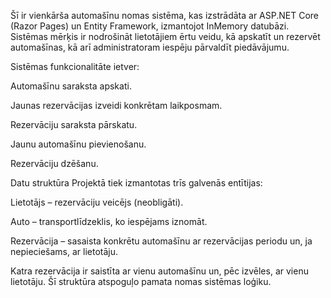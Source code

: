 Šī ir vienkārša automašīnu nomas sistēma, kas izstrādāta ar ASP.NET Core (Razor Pages) un Entity Framework, izmantojot InMemory datubāzi. Sistēmas mērķis ir nodrošināt lietotājiem ērtu veidu, kā apskatīt un rezervēt automašīnas, kā arī administratoram iespēju pārvaldīt piedāvājumu.

Sistēmas funkcionalitāte ietver:

  Automašīnu saraksta apskati.

  Jaunas rezervācijas izveidi konkrētam laikposmam.

  Rezervāciju saraksta pārskatu.

  Jaunu automašīnu pievienošanu.

  Rezervāciju dzēšanu.

Datu struktūra
Projektā tiek izmantotas trīs galvenās entītijas:

Lietotājs – rezervāciju veicējs (neobligāti).

Auto – transportlīdzeklis, ko iespējams iznomāt.

Rezervācija – sasaista konkrētu automašīnu ar rezervācijas periodu un, ja nepieciešams, ar lietotāju.

Katra rezervācija ir saistīta ar vienu automašīnu un, pēc izvēles, ar vienu lietotāju. Šī struktūra atspoguļo pamata nomas sistēmas loģiku.
